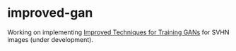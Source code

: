 # improved-gan
Working on implementing [Improved Techniques for Training GANs](https://arxiv.org/abs/1606.03498) for SVHN images (under development).

